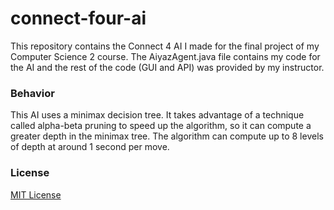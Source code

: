 # connect-four-ai

This repository contains the Connect 4 AI I made for the final project of my Computer Science 2 course. 
The AiyazAgent.java file contains my code for the AI and the rest of the code (GUI and API) was provided by my instructor. 

### Behavior 

This AI uses a minimax decision tree. 
It takes advantage of a technique called alpha-beta pruning to speed up the algorithm, so it can compute a greater depth in the minimax tree.
The algorithm can compute up to 8 levels of depth at around 1 second per move.

### License

[MIT License](LICENSE)
